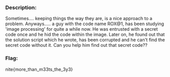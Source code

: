 ### Description: 
Sometimes.... keeping things the way they are, is a nice approach to a problem. Anyways..... a guy with the code name ROX@1, has been studying 'image processing' for quite a while now. He was entrusted with a secret code once and he hid the code within the image. Later on, he found out that the solution script which he wrote, has been corrupted and he can't find the secret code without it. Can you help him find out that secret code??


### Flag: 
nite{more_than_m33ts_the_3y3}
